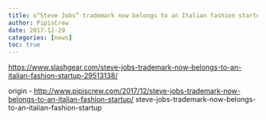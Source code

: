 ```yaml
---
title: o“Steve Jobs” trademark now belongs to an Italian fashion startup
author: PipisCrew
date: 2017-12-29
categories: [news]
toc: true
---
```


https://www.slashgear.com/steve-jobs-trademark-now-belongs-to-an-italian-fashion-startup-29513138/

origin - http://www.pipiscrew.com/2017/12/steve-jobs-trademark-now-belongs-to-an-italian-fashion-startup/ steve-jobs-trademark-now-belongs-to-an-italian-fashion-startup